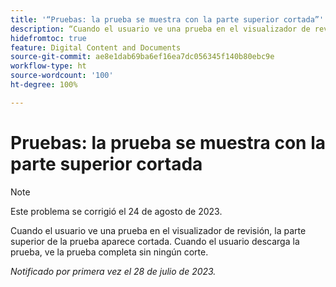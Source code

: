 ```yaml
---
title: '“Pruebas: la prueba se muestra con la parte superior cortada”'
description: “Cuando el usuario ve una prueba en el visualizador de revisión, la parte superior de la prueba aparece cortada. Cuando el usuario descarga la prueba, ve la prueba completa sin ningún corte. ”
hidefromtoc: true
feature: Digital Content and Documents
source-git-commit: ae8e1dab69ba6ef16ea7dc056345f140b80ebc9e
workflow-type: ht
source-wordcount: '100'
ht-degree: 100%

---
```



# Pruebas: la prueba se muestra con la parte superior cortada

<!--WF and WFP TOCs-->

>[!NOTE]
>
>Este problema se corrigió el 24 de agosto de 2023.

Cuando el usuario ve una prueba en el visualizador de revisión, la parte superior de la prueba aparece cortada. Cuando el usuario descarga la prueba, ve la prueba completa sin ningún corte.

_Notificado por primera vez el 28 de julio de 2023._


